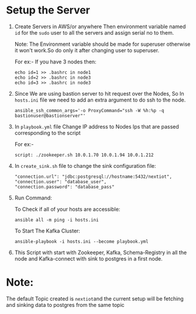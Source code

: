 # Setup the Server

1. Create Servers in AWS/or anywhere 
    Then environment variable named `id` for the `sudo` user to all the servers and assign serial no to them.
    

    Note: The Environment variable should be made for superuser otherwise it won't work.So do only it after changing user to superuser.
    
    For ex:- If you have 3 nodes then:
    ```
    echo id=1 >> .bashrc in node1
    echo id=2 >> .bashrc in node3
    echo id=3 >> .bashrc in node3
    ```


2. Since We are using bastion server to hit request over the Nodes, So In `hosts.ini` file we need to       add an extra argument to do ssh to the node.
    ```
    ansible_ssh_common_args='-o ProxyCommand="ssh -W %h:%p -q bastionuser@bastionserver"'
    ```

4. In `playbook.yml` file Change IP address  to Nodes Ips that are passed corresponding to the script
    
    For ex:- 
    ```
    script: ./zookeeper.sh 10.0.1.70 10.0.1.94 10.0.1.212
    ```
5. In `create_sink.sh` file to change the sink configuration file:
    ```
    "connection.url": "jdbc:postgresql://hostname:5432/nextiot",
    "connection.user": "database_user",
    "connection.password": "database_pass"
    ```

6. Run Command:

    To Check if all of your hosts are accessible:
    ```
    ansible all -m ping -i hosts.ini
    ```
    To Start The Kafka Cluster:
    ```
    ansible-playbook -i hosts.ini --become playbook.yml
    ```

7. This Script with start with Zookeeper, Kafka, Schema-Registry in all the node and 
    Kafka-connect with sink to postgres in a first node.


# Note:
The default Topic created is `nextiot`and the current setup will be fetching and sinking data to postgres from the same topic
